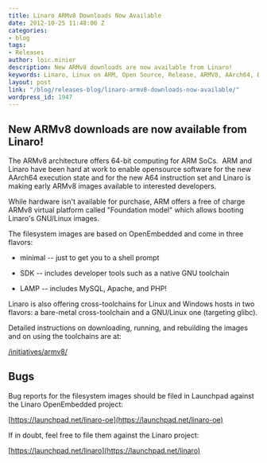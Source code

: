 ```yaml
---
title: Linaro ARMv8 Downloads Now Available
date: 2012-10-25 11:48:00 Z
categories:
- blog
tags:
- Releases
author: loic.minier
description: New ARMv8 downloads are now available from Linaro!
keywords: Linaro, Linux on ARM, Open Source, Release, ARMV8, AArch64, Downloads,  ARM
layout: post
link: "/blog/releases-blog/linaro-armv8-downloads-now-available/"
wordpress_id: 1947
---
```


## New ARMv8 downloads are now available from Linaro!

The ARMv8 architecture offers 64-bit computing for ARM SoCs.  ARM and Linaro have been hard at work to enable opensource software for the new AArch64 execution state and for the new A64 instruction set and Linaro is making early ARMv8 images available to interested developers.

While hardware isn't available for purchase, ARM offers a free of charge ARMv8 virtual platform called "Foundation model" which allows booting Linaro's GNU/Linux images.

The filesystem images are based on OpenEmbedded and come in three flavors:

  * minimal -- just to get you to a shell prompt

  * SDK -- includes developer tools such as a native GNU toolchain

  * LAMP -- includes MySQL, Apache, and PHP!

Linaro is also offering cross-toolchains for Linux and Windows hosts in two flavors: a bare-metal cross-toolchain and a GNU/Linux one (targeting glibc).

Detailed instructions on downloading, running, and rebuilding the images and on using the toolchains are at:

[/initiatives/armv8/](/initiatives/armv8/)

## Bugs

Bug reports for the filesystem images should be filed in Launchpad against the Linaro OpenEmbedded project:

[https://launchpad.net/linaro-oe](https://launchpad.net/linaro-oe)

If in doubt, feel free to file them against the Linaro project:

[https://launchpad.net/linaro](https://launchpad.net/linaro)